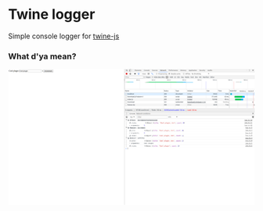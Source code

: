 # Twine logger

Simple console logger for [twine-js](http://github.com/josephluck/twine)

### What d'ya mean?

![Example](screenshot.png)